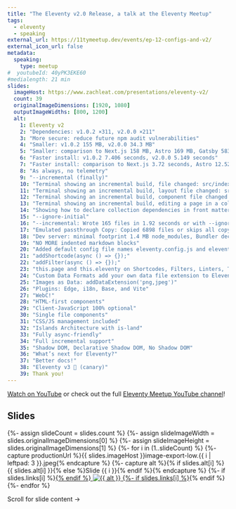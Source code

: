 ```yaml
---
title: "The Eleventy v2.0 Release, a talk at the Eleventy Meetup"
tags:
  - eleventy
  - speaking
external_url: https://11tymeetup.dev/events/ep-12-configs-and-v2/
external_icon_url: false
metadata:
  speaking:
    type: meetup
#  youtubeId: 40yPK3EKE60
#medialength: 21 min
slides:
  imageHost: https://www.zachleat.com/presentations/eleventy-v2/
  count: 39
  originalImageDimensions: [1920, 1080]
  outputImageWidths: [800, 1200]
  alt:
    1: Eleventy v2
    2: "Dependencies: v1.0.2 ×311, v2.0.0 ×211"
    3: "More secure: reduce future npm audit vulnerabilities"
    4: "Smaller: v1.0.2 155 MB, v2.0.0 34.3 MB"
    5: "Smaller: comparison to Next.js 158 MB, Astro 169 MB, Gatsby 583 MB, Remix 497 MB"
    6: "Faster install: v1.0.2 7.406 seconds, v2.0.0 5.149 seconds"
    7: "Faster install: comparison to Next.js 3.72 seconds, Astro 12.52 seconds, Gatsby 43.36 seconds, Remix 40.14 seconds"
    8: "As always, no telemetry"
    9: "--incremental (finally)"
    10: "Terminal showing an incremental build, file changed: src/index.webc, Wrote 1 file (skipped 167) in 0.79 seconds"
    11: "Terminal showing an incremental build, layout file changed: src/_includes/layouts/docs.njk, Wrote 156 files (skipped 10) in 1.51 seconds"
    12: "Terminal showing an incremental build, component file changed: src/_includes/components/callout.webc, Wrote 1 file (skipped 167) in 0.71 seconds"
    13: "Terminal showing an incremental build, editing a page in a collection: src/blog/2023-02-08-eleventy-v2.md, Wrote 2 files (skipped 166) in 0.68 seconds"
    14: "Showing how to declare collection dependencies in front matter, JavaScript front matter: let eleventyImport = { collections: ['blog'] };"
    15: "--ignore-initial"
    16: "--incremental: Wrote 165 files in 1.92 seconds or with --ignore-initial: Wrote 0 files in 0.76 seconds"
    17: "Emulated passthrough Copy: Copied 6898 files or skips all copy"
    18: "Dev server: minimal footprint 1.4 MB node_modules, Bundler decoupled, fast 2ms startup times, WebSockets-based Live reload, DOM-diffing HTML updates"
    19: "NO MORE indented markdown blocks"
    20: "Added default config file names eleventy.config.js and eleventy.config.cjs"
    21: "addShortcode(async () => {});"
    22: "addFilter(async () => {});"
    23: "this.page and this.eleventy on Shortcodes, Filters, Linters, Transforms"
    24: "Custom Data Formats add your own data file extension to Eleventy, addDataExtension('toml')"
    25: "Images as Data: addDataExtension('png,jpeg')"
    26: "Plugins: Edge, i18n, Base, and Vite"
    27: "WebC!"
    28: "HTML-first components"
    29: "Client-JavaScript 100% optional"
    30: "Single file components"
    31: "CSS/JS management included"
    32: "Islands Architecture with is-land"
    33: "Fully async-friendly"
    34: "Full incremental support"
    35: "Shadow DOM, Declarative Shadow DOM, No Shadow DOM"
    36: "What’s next for Eleventy?"
    37: "Better docs!"
    38: "Eleventy v3 🐥 (canary)"
    39: Thank you!
---
```

<div><youtube-lite-player @slug="aM24L2g0peA" @label="{{ title }}"></youtube-lite-player></div>

[Watch on YouTube](https://www.youtube.com/watch?v=aM24L2g0peA) or check out the full [Eleventy Meetup YouTube channel](https://www.youtube.com/c/theeleventymeetup)!

## Slides

<div class="carousel carousel-16-9">
{%- assign slideCount = slides.count %}
{%- assign slideImageWidth = slides.originalImageDimensions[0] %}
{%- assign slideImageHeight = slides.originalImageDimensions[1] %}
{%- for i in (1..slideCount) %}
  {%- capture productionUrl %}{{ slides.imageHost }}image-export-low.{{ i | leftpad: 3 }}.jpeg{% endcapture %}
  {%- capture alt %}{% if slides.alt[i] %}{{ slides.alt[i] }}{% else %}Slide {{ i }}{% endif %}{% endcapture %}
  {%- if slides.links[i] %}<a href="{{ slides.links[i] }}">{% endif %}
  <img src="/presentations/eleventy-v2/image-export-low.{{ i | leftpad: 3 }}.jpeg" alt="{{ alt }}" width="{{ slideImageWidth }}" height="{{ slideImageHeight }}" loading="lazy" decoding="async">
  {%- if slides.links[i] %}</a>{% endif %}
{%- endfor %}
</div>

Scroll for slide content →

